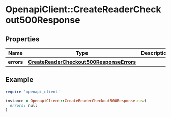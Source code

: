 # OpenapiClient::CreateReaderCheckout500Response

## Properties

| Name | Type | Description | Notes |
| ---- | ---- | ----------- | ----- |
| **errors** | [**CreateReaderCheckout500ResponseErrors**](CreateReaderCheckout500ResponseErrors.md) |  | [optional] |

## Example

```ruby
require 'openapi_client'

instance = OpenapiClient::CreateReaderCheckout500Response.new(
  errors: null
)
```

